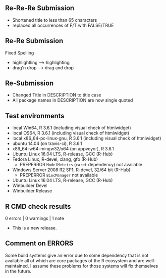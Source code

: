 ## Re-Re-Re Submission
* Shortened title to less than 65 characters
* replaced all occurrences of F/T with FALSE/TRUE

## Re-Re Submission 
Fixed Spelling
* highlightling   --> highlighting
* drag'n drop --> drag and drop

## Re-Submission
* Changed Title in DESCRIPTION to title case
* All package names in DESCRIPTION are now single quoted

## Test environments
* local Win64, R 3.6.1 (including visual check of htmlwidget)
* local OS64, R 3.6.1 (including visual check of htmlwidget)
* local x86_64-pc-linux-gnu, R 3.6.1 (including visual check of htmlwidget)
* ubuntu 14.04 (on travis-ci), R 3.6.1
* x86_64-w64-mingw32/x64 (on appveyor), R 3.6.1
* Ubuntu Linux 16.04 LTS, R-release, GCC (R-Hub)
* Fedora Linux, R-devel, clang, gfo (R-Hub)
  - PREPERROR `ModelMetrics` (`caret` dependency) not available
* Windows Server 2008 R2 SP1, R-devel, 32/64 bit (R-Hub)
  - PREPERROR `BiocManager` not available
* Ubuntu Linux 16.04 LTS, R-release, GCC (R-Hub)
* Winbuilder Devel
* Winbuilder Release

## R CMD check results

0 errors | 0 warnings | 1 note

* This is a new release.


## Comment on ERRORS
Some build systems give an error due to some dependency that is not available all of which are core packages of the R ecosystem and are well-maintained. I assume these problems for those systems will fix themselves in the future.